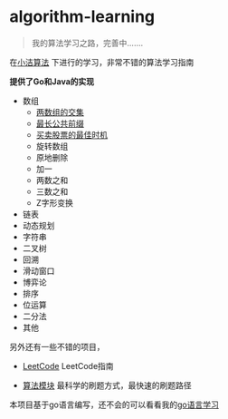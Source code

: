 # algorithm-learning

> 我的算法学习之路，完善中.......

在[小洁算法](https://www.geekxh.com/) 下进行的学习，非常不错的算法学习指南

**提供了Go和Java的实现**

- 数组
  - [两数组的交集](01_数组/Demo_1.go)
  - [最长公共前缀](01_数组/Demo_2.go)
  - [买卖股票的最佳时机](01_数组/Demo_3.go)
  - 旋转数组
  - 原地删除
  - 加一
  - 两数之和
  - 三数之和
  - Z字形变换
- 链表
- 动态规划
- 字符串
- 二叉树
- 回溯
- 滑动窗口
- 博弈论
- 排序
- 位运算
- 二分法
- 其他

另外还有一些不错的项目，
  - [LeetCode](https://github.com/doocs/leetcode) LeetCode指南
  
  - [算法模块](https://github.com/greyireland/algorithm-pattern) 最科学的刷题方式，最快速的刷题路径


本项目基于go语言编写，还不会的可以看看我的[go语言学习](https://github.com/zhaoweilong007/go-learning)